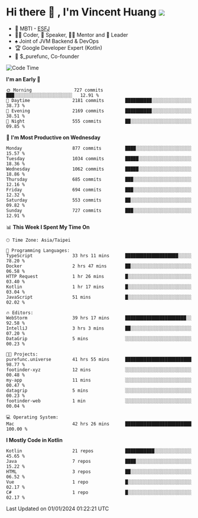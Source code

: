 # Hi there 👋 , I'm Vincent Huang ![](https://komarev.com/ghpvc/?username=Jian-Min-Huang)
- 👀 MBTI - [ESFJ](https://www.16personalities.com/esfj-personality)
- 👨‍💻 Coder, 🎤 Speaker, 👨‍🏫 Mentor and 🚀 Leader
- ♠️ Joint of JVM Backend & DevOps
- 🏆 Google Developer Expert (Kotlin)
- 💼 $_purefunc, Co-founder

<!--START_SECTION:waka-->
![Code Time](http://img.shields.io/badge/Code%20Time-3%2C169%20hrs%206%20mins-blue)

**I'm an Early 🐤** 

```text
🌞 Morning                727 commits         ███░░░░░░░░░░░░░░░░░░░░░░   12.91 % 
🌆 Daytime                2181 commits        ██████████░░░░░░░░░░░░░░░   38.73 % 
🌃 Evening                2169 commits        ██████████░░░░░░░░░░░░░░░   38.51 % 
🌙 Night                  555 commits         ██░░░░░░░░░░░░░░░░░░░░░░░   09.85 % 
```
📅 **I'm Most Productive on Wednesday** 

```text
Monday                   877 commits         ████░░░░░░░░░░░░░░░░░░░░░   15.57 % 
Tuesday                  1034 commits        █████░░░░░░░░░░░░░░░░░░░░   18.36 % 
Wednesday                1062 commits        █████░░░░░░░░░░░░░░░░░░░░   18.86 % 
Thursday                 685 commits         ███░░░░░░░░░░░░░░░░░░░░░░   12.16 % 
Friday                   694 commits         ███░░░░░░░░░░░░░░░░░░░░░░   12.32 % 
Saturday                 553 commits         ██░░░░░░░░░░░░░░░░░░░░░░░   09.82 % 
Sunday                   727 commits         ███░░░░░░░░░░░░░░░░░░░░░░   12.91 % 
```


📊 **This Week I Spent My Time On** 

```text
🕑︎ Time Zone: Asia/Taipei

💬 Programming Languages: 
TypeScript               33 hrs 11 mins      ████████████████████░░░░░   78.20 % 
Docker                   2 hrs 47 mins       ██░░░░░░░░░░░░░░░░░░░░░░░   06.58 % 
HTTP Request             1 hr 26 mins        █░░░░░░░░░░░░░░░░░░░░░░░░   03.40 % 
Kotlin                   1 hr 17 mins        █░░░░░░░░░░░░░░░░░░░░░░░░   03.04 % 
JavaScript               51 mins             █░░░░░░░░░░░░░░░░░░░░░░░░   02.02 % 

🔥 Editors: 
WebStorm                 39 hrs 17 mins      ███████████████████████░░   92.58 % 
IntelliJ                 3 hrs 3 mins        ██░░░░░░░░░░░░░░░░░░░░░░░   07.20 % 
DataGrip                 5 mins              ░░░░░░░░░░░░░░░░░░░░░░░░░   00.23 % 

🐱‍💻 Projects: 
purefunc.universe        41 hrs 55 mins      █████████████████████████   98.77 % 
footinder-xyz            12 mins             ░░░░░░░░░░░░░░░░░░░░░░░░░   00.48 % 
my-app                   11 mins             ░░░░░░░░░░░░░░░░░░░░░░░░░   00.47 % 
datagrip                 5 mins              ░░░░░░░░░░░░░░░░░░░░░░░░░   00.23 % 
footinder-web            1 min               ░░░░░░░░░░░░░░░░░░░░░░░░░   00.04 % 

💻 Operating System: 
Mac                      42 hrs 26 mins      █████████████████████████   100.00 % 
```

**I Mostly Code in Kotlin** 

```text
Kotlin                   21 repos            ███████████░░░░░░░░░░░░░░   45.65 % 
Java                     7 repos             ████░░░░░░░░░░░░░░░░░░░░░   15.22 % 
HTML                     3 repos             ██░░░░░░░░░░░░░░░░░░░░░░░   06.52 % 
Vue                      1 repo              █░░░░░░░░░░░░░░░░░░░░░░░░   02.17 % 
C#                       1 repo              █░░░░░░░░░░░░░░░░░░░░░░░░   02.17 % 
```




 Last Updated on 01/01/2024 01:22:21 UTC
<!--END_SECTION:waka-->
